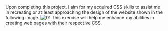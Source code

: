 Upon completing this project, I aim for my acquired CSS skills to assist me in recreating
or at least approaching the design of the website shown in the following image.
![01](https://github.com/JorgePertuz/Landing-Page/assets/148381434/fa615384-51a8-45e0-9902-ac37c320a7f0)
This exercise will help me enhance my abilities in creating web pages with their respective CSS.
